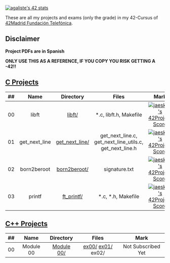 [![agaliste's 42 stats](https://badge42.herokuapp.com/api/stats/agaliste?privacyName=true&)](https://github.com/somedevv/42-Cursus)

These are all my projects and exams (only the grade) in my 42-Cursus of [42Madrid Fundación Telefónica](https://www.42madrid.com/).

## Disclaimer
**Project PDFs are in Spanish**

**ONLY USE THIS AS A REFERENCE, IF YOU COPY YOU RISK GETTING A -42!!**

## [C Projects](https://github.com/somedevv/42-Cursus/tree/master/C)

|  ##  |			Name				|	Directory	| Files | Mark |
|:----:|:-----------------------------------:|:------------------:|:--------------:|:--------------:|
|  00  |libft								|	[libft/](https://github.com/somedevv/42-Cursus/tree/master/C/libft)		| *.c, libft.h, Makefile | [![jaeskim's 42Project Score](https://badge42.herokuapp.com/api/project/agaliste/Libft)](https://badge42.herokuapp.com/api/project/agaliste/Libft) |
|  01  |get_next_line								|	[get_next_line/](https://github.com/somedevv/42-Cursus/tree/master/C/get_next_line)		| get_next_line.c, get_next_line_utils.c, get_next_line.h | [![jaeskim's 42Project Score](https://badge42.herokuapp.com/api/project/agaliste/get_next_line)](https://github.com/somedevv/42-Cursus/tree/master/C/get_next_line) |
|  02  |born2beroot								|	[born2beroot/](https://github.com/somedevv/42-Cursus/tree/master/born2beroot/)		| signature.txt | [![jaeskim's 42Project Score](https://badge42.herokuapp.com/api/project/agaliste/Born2beroot)](https://github.com/somedevv/42-Cursus/tree/master/born2beroot/) |
|  03  |printf								|	[ft_printf/](https://github.com/somedevv/42-Cursus/tree/master/C/ft_printf)		| *.c, *.h, Makefile | [![jaeskim's 42Project Score](https://badge42.herokuapp.com/api/project/agaliste/ft_printf)](https://github.com/somedevv/42-Cursus/tree/master/C/ft_printf) |

## [C++ Projects](https://github.com/somedevv/42-Cursus/tree/master/C++)

|  ##  |			Name				|	Directory	| Files | Mark |
|:----:|:-----------------------------------:|:------------------:|:--------------:|:--------------:|
|  00  |Module 00								|	[Module 00/](https://github.com/somedevv/42-Cursus/tree/master/C%2B%2B/Module_00)		| [ex00/](https://github.com/somedevv/42-Cursus/tree/master/C%2B%2B/Module_00/ex00) [ex01/](https://github.com/somedevv/42-Cursus/tree/master/C%2B%2B/Module_00/ex01) ex02/ | Not Subscribed Yet |
